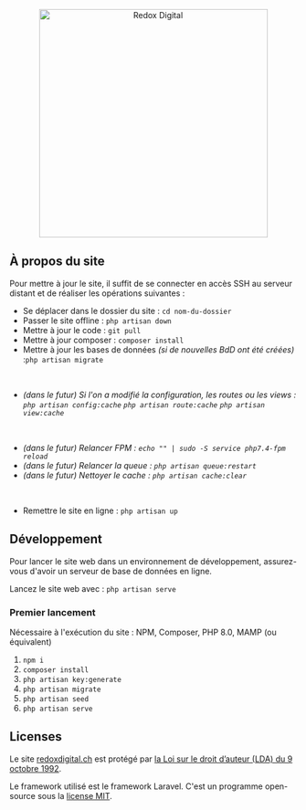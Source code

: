<p align="center"><a href="https://redoxdigital.ch" target="_blank" rel="noopener"><img src="https://redoxdigital.ch/assets/img/logo/Redox-Digital_Logotype-slogan-blanc-rouge.png" width="400" alt="Redox Digital"></a></p>

## À propos du site

Pour mettre à jour le site, il suffit de se connecter en accès SSH au serveur distant et de réaliser les opérations suivantes :

-   Se déplacer dans le dossier du site : `cd nom-du-dossier`
-   Passer le site offline : `php artisan down`
-   Mettre à jour le code : `git pull`
-   Mettre à jour composer : `composer install`
-   Mettre à jour les bases de données _(si de nouvelles BdD ont été créées)_ :`php artisan migrate`

<br/>

-   _(dans le futur) Si l'on a modifié la configuration, les routes ou les views :
    `php artisan config:cache`
    `php artisan route:cache`
    `php artisan view:cache`_

<br/>

-   _(dans le futur) Relancer FPM : `echo "" | sudo -S service php7.4-fpm reload`_
-   _(dans le futur) Relancer la queue : `php artisan queue:restart`_
-   _(dans le futur) Nettoyer le cache : `php artisan cache:clear`_

<br/>

-   Remettre le site en ligne : `php artisan up`

## Développement

Pour lancer le site web dans un environnement de développement, assurez-vous d'avoir un serveur de base de données en ligne.

Lancez le site web avec : `php artisan serve`

### Premier lancement

Nécessaire à l'exécution du site : NPM, Composer, PHP 8.0, MAMP (ou équivalent)

1. `npm i`
2. `composer install`
3. `php artisan key:generate`
4. `php artisan migrate`
5. `php artisan seed`
6. `php artisan serve`

## Licenses

Le site [redoxdigital.ch](https://redoxdigital.ch) est protégé par [la Loi sur le droit d’auteur (LDA) du 9 octobre 1992](https://www.fedlex.admin.ch/eli/cc/1993/1798_1798_1798/fr).

Le framework utilisé est le framework Laravel. C'est un programme open-source sous la [license MIT](https://opensource.org/licenses/MIT).
